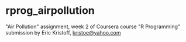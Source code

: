 rprog_airpollution
==================

"Air Pollution" assignment, week 2 of Coursera course "R Programming"
submission by Eric Kristoff, kristoe@yahoo.com

